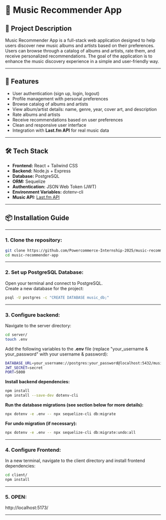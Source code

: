 # 🎵 Music Recommender App

## 📝 Project Description

Music Recommender App is a full-stack web application designed to help users discover new music albums and artists based on their preferences. Users can browse through a catalog of albums and artists, rate them, and receive personalized recommendations. The goal of the application is to enhance the music discovery experience in a simple and user-friendly way.

---

## 🚀 Features

- User authentication (sign up, login, logout)
- Profile management with personal preferences
- Browse catalog of albums and artists
- View album/artist details: name, genre, year, cover art, and description
- Rate albums and artists
- Receive recommendations based on user preferences
- Clean and responsive user interface
- Integration with **Last.fm API** for real music data

---

## 🛠️ Tech Stack

- **Frontend:** React + Tailwind CSS  
- **Backend:** Node.js + Express  
- **Database:** PostgreSQL  
- **ORM:** Sequelize  
- **Authentication:** JSON Web Token (JWT)  
- **Environment Variables:** dotenv-cli
- **Music API:** [Last.fm API](https://www.last.fm/api)

---

## **📦 Installation Guide**

---

### 1. Clone the repository:

```bash
git clone https://github.com/Powercommerce-Internship-2025/music-recommender-app.git
cd music-recommender-app
```
---

### 2. Set up PostgreSQL Database:
Open your terminal and connect to PostgreSQL.  
Create a new database for the project:  

```bash
psql -U postgres -c "CREATE DATABASE music_db;"  
```
---

### 3. Configure backend:  
  Navigate to the server directory:  
  ```bash  
cd server/
touch .env      
   ```  

Add the following variables to the **.env** file (replace "your_username & your_password" with your username & password):    

```bash
DATABASE_URL=your_username://postgres:your_password@localhost:5432/music_db    
JWT_SECRET=secret    
PORT=5000  
```  
  
  **Install backend dependencies:**  
  ```bash
npm install
npm install --save-dev dotenv-cli  
```

  **Run the database migrations (see section below for more details):**
  ```bash
npx dotenv -e .env -- npx sequelize-cli db:migrate
```

**For undo migration (if necessary):**
```bash
npx dotenv -e .env -- npx sequelize-cli db:migrate:undo:all
```

---

### 4. Configure Frontend:  
In a new terminal, navigate to the client directory and install frontend dependencies:  

```bash
cd client/
npm install
```

---

### 5. OPEN:  
  
http://localhost:5173/  

---
